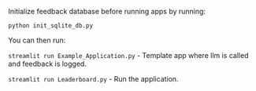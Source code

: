 Initialize feedback database before running apps by running:

`python init_sqlite_db.py`

You can then run:

`streamlit run Example_Application.py` - Template app where llm is called and feedback is logged.

`streamlit run Leaderboard.py` - Run the application.

